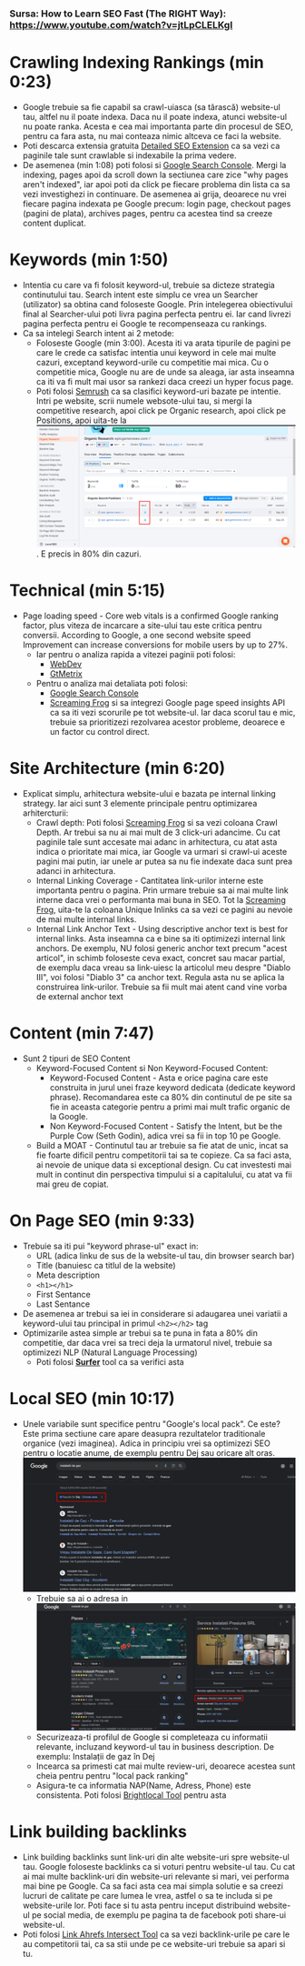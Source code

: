 ### Sursa: How to Learn SEO Fast (The RIGHT Way): https://www.youtube.com/watch?v=jtLpCLELKgI

# Crawling Indexing Rankings (min 0:23)

- Google trebuie sa fie capabil sa crawl-uiasca (sa târască) website-ul tau, altfel nu il poate indexa. Daca nu il poate indexa, atunci website-ul nu poate ranka. Acesta e cea mai importanta parte din procesul de SEO, pentru ca fara asta, nu mai conteaza nimic altceva ce faci la website.
- Poti descarca extensia gratuita [Detailed SEO Extension](https://chrome.google.com/webstore/detail/detailed-seo-extension/pfjdepjjfjjahkjfpkcgfmfhmnakjfba) ca sa vezi ca paginile tale sunt crawlable si indexabile la prima vedere.
- De asemenea (min 1:08) poti folosi si [Google Search Console](https://search.google.com/search-console/about). Mergi la indexing, pages apoi da scroll down la sectiunea care zice "why pages aren't indexed", iar apoi poti da click pe fiecare problema din lista ca sa vezi investighezi in continuare. De asemenea ai grija, deoarece nu vrei fiecare pagina indexata pe Google precum: login page, checkout pages (pagini de plata), archives pages, pentru ca acestea tind sa creeze content duplicat.

# Keywords (min 1:50)

- Intentia cu care va fi folosit keyword-ul, trebuie sa dicteze strategia continutului tau. Search intent este simplu ce vrea un Searcher (utilizator) sa obtina cand foloseste Google. Prin intelegerea obiectivului final al Searcher-ului poti livra pagina perfecta pentru ei. Iar cand livrezi pagina perfecta pentru ei Google te recompenseaza cu rankings.
- Ca sa intelegi Search intent ai 2 metode:
  - Foloseste Google (min 3:00). Acesta iti va arata tipurile de pagini pe care le crede ca satisfac intentia unui keyword in cele mai multe cazuri, exceptand keyword-urile cu competitie mai mica. Cu o competitie mica, Google nu are de unde sa aleaga, iar asta inseamna ca iti va fi mult mai usor sa rankezi daca creezi un hyper focus page.
  - Poti folosi [Semrush](https://www.semrush.com/) ca sa clasifici keyword-uri bazate pe intentie. Intri pe website, scrii numele websote-ului tau, si mergi la competitive research, apoi click pe Organic research, apoi click pe Positions, apoi uita-te la ![Intent Column](Images/intent-column.png). E precis in 80% din cazuri.

# Technical (min 5:15)

- Page loading speed - Core web vitals is a confirmed Google ranking factor, plus viteza de incarcare a site-ului tau este critica pentru conversii. According to Google, a one second website speed Improvement can increase conversions for mobile users by up to 27%.
  - Iar pentru o analiza rapida a vitezei paginii poti folosi:
    - [WebDev](https://web.dev/)
    - [GtMetrix](https://gtmetrix.com/)
  - Pentru o analiza mai detaliata poti folosi:
    - [Google Search Console](https://search.google.com/search-console/about)
    - [Screaming Frog](https://www.screamingfrog.co.uk/seo-spider/) si sa integrezi Google page speed insights API ca sa iti vezi scorurile pe tot website-ul. Iar daca scorul tau e mic, trebuie sa prioritizezi rezolvarea acestor probleme, deoarece e un factor cu control direct.

# Site Architecture (min 6:20)

- Explicat simplu, arhitectura website-ului e bazata pe internal linking strategy. Iar aici sunt 3 elemente principale pentru optimizarea arhitercturii:
  - Crawl depth: Poti folosi [Screaming Frog](https://www.screamingfrog.co.uk/seo-spider/) si sa vezi coloana Crawl Depth. Ar trebui sa nu ai mai mult de 3 click-uri adancime. Cu cat paginile tale sunt accesate mai adanc in arhitectura, cu atat asta indica o prioritate mai mica, iar Google va urmari si crawl-ui aceste pagini mai putin, iar unele ar putea sa nu fie indexate daca sunt prea adanci in arhitectura.
  - Internal Linking Coverage - Cantitatea link-urilor interne este importanta pentru o pagina. Prin urmare trebuie sa ai mai multe link interne daca vrei o performanta mai buna in SEO. Tot la [Screaming Frog](https://www.screamingfrog.co.uk/seo-spider/), uita-te la coloana Unique Inlinks ca sa vezi ce pagini au nevoie de mai multe internal links.
  - Internal Link Anchor Text - Using descriptive anchor text is best for internal links. Asta inseamna ca e bine sa iti optimizezi internal link anchors. De exemplu, NU folosi generic anchor text precum "acest articol", in schimb foloseste ceva exact, concret sau macar partial, de exemplu daca vreau sa link-uiesc la articolul meu despre "Diablo III", voi folosi "Diablo 3" ca anchor text. Regula asta nu se aplica la construirea link-urilor. Trebuie sa fii mult mai atent cand vine vorba de external anchor text

# Content (min 7:47)

- Sunt 2 tipuri de SEO Content
  - Keyword-Focused Content si Non Keyword-Focused Content:
    - Keyword-Focused Content - Asta e orice pagina care este construita in jurul unei fraze keyword dedicata (dedicate keyword phrase). Recomandarea este ca 80% din continutul de pe site sa fie in aceasta categorie pentru a primi mai mult trafic organic de la Google.
    - Non Keyword-Focused Content - Satisfy the Intent, but be the Purple Cow (Seth Godin), adica vrei sa fii in top 10 pe Google.
  - Build a MOAT - Continutul tau ar trebuie sa fie atat de unic, incat sa fie foarte dificil pentru competitorii tai sa te copieze. Ca sa faci asta, ai nevoie de unique data si exceptional design. Cu cat investesti mai mult in continut din perspectiva timpului si a capitalului, cu atat va fii mai greu de copiat.

# On Page SEO (min 9:33)

- Trebuie sa iti pui "keyword phrase-ul" exact in:
  - URL (adica linku de sus de la website-ul tau, din browser search bar)
  - Title (banuiesc ca titlul de la website)
  - Meta description
  - `<h1></h1>`
  - First Sentance
  - Last Sentance
- De asemenea ar trebui sa iei in considerare si adaugarea unei variatii a keyword-ului tau principal in primul `<h2></h2>` tag
- Optimizarile astea simple ar trebui sa te puna in fata a 80% din competitie, dar daca vrei sa treci deja la urmatorul nivel, trebuie sa optimizezi NLP (Natural Language Processing)
  - Poti folosi **[Surfer](https://surferseo.com/)** tool ca sa verifici asta

# Local SEO (min 10:17)

- Unele variabile sunt specifice pentru "Google's local pack". Ce este? Este prima sectiune care apare deasupra rezultatelor traditionale organice (vezi imaginea). Adica in principiu vrei sa optimizezi SEO pentru o locatie anume, de exemplu pentru Dej sau oricare alt oras.
  ![Google's local pack](Images/local-pack.png)
  - Trebuie sa ai o adresa in ![target location](Images/target-location.png)
  - Securizeaza-ti profilul de Google si completeaza cu informatii relevante, incluzand keyword-ul tau in business description. De exemplu: Instalații de gaz în Dej
  - Incearca sa primesti cat mai multe review-uri, deoarece acestea sunt cheia pentru pentru "local pack ranking"
  - Asigura-te ca informatia NAP(Name, Adress, Phone) este consistenta. Poti folosi [Brightlocal Tool](https://www.brightlocal.com/local-seo-tools/auditing/citation-tracker/) pentru asta

# Link building backlinks

- Link building backlinks sunt link-uri din alte website-uri spre website-ul tau. Google foloseste backlinks ca si voturi pentru website-ul tau. Cu cat ai mai multe backlink-uri din website-uri relevante si mari, vei performa mai bine pe Google. Ca sa faci asta cea mai simpla solutie e sa creezi lucruri de calitate pe care lumea le vrea, astfel o sa te includa si pe website-urile lor. Poti face si tu asta pentru inceput distribuind website-ul pe social media, de exemplu pe pagina ta de facebook poti share-ui website-ul.
- Poti folosi [Link Ahrefs Intersect Tool](https://ahrefs.com/link-intersect) ca sa vezi backlink-urile pe care le au competitorii tai, ca sa stii unde pe ce website-uri trebuie sa apari si tu.
